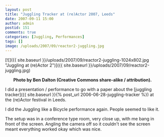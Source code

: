 ```yaml
---
layout: post
title: "Juggling Tracker at (re)Actor 2007, Leeds"
date: 2007-09-11 15:00
author: admin
postid: 151
comments: true
categories: [Juggling, Performances]
tags: []
image: /uploads/2007/09/reactor2-juggling.jpg
---
```

[![]({{ site.baseurl }}/uploads/2007/09/reactor2-juggling-1024x802.jpg "Juggling at (re)Actor 2")]({{ site.baseurl }}/uploads/2007/09/reactor2-juggling.jpg)
**<center>Photo by Ben Dalton (Creative Commons share-alike / attribution).</center>**

I did a presentation / performance to go with a paper about the [juggling tracker]({{ site.baseurl }}{% post_url 2006-06-28-juggling-tracker %}) at the (re)Actor festival in Leeds.

I did the Juggling like a Bicycle performance again. People seemed to like it.

The setup was in a conference type room, very close up, with me bang in front of the screen. Angling the camera off so it couldn't see the screen meant everything worked okay which was nice.

